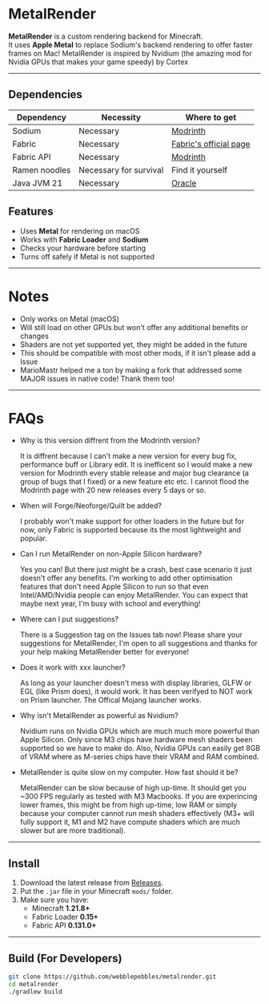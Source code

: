 # MetalRender

**MetalRender** is a custom rendering backend for Minecraft.  
It uses **Apple Metal** to replace Sodium's backend rendering to offer faster frames on Mac!
MetalRender is inspired by Nvidium (the amazing mod for Nvidia GPUs that makes your game speedy) by Cortex

---

## Dependencies

| Dependency | Necessity | Where to get |
|---|---|---|
| Sodium | Necessary | [Modrinth](https://modrinth.com/mod/sodium) |
| Fabric | Necessary | [Fabric's official page](https://fabricmc.net/use/installer/) |
| Fabric API | Necessary | [Modrinth](https://modrinth.com/mod/fabric-api) |
| Ramen noodles | Necessary for survival | Find it yourself |
| Java JVM 21 | Necessary | [Oracle](https://www.oracle.com/au/java/technologies/downloads/#java21) |

## Features

- Uses **Metal** for rendering on macOS  
- Works with **Fabric Loader** and **Sodium**  
- Checks your hardware before starting  
- Turns off safely if Metal is not supported  

---

# Notes
- Only works on Metal (macOS)
- Will still load on other GPUs but won't offer any additional benefits or changes
- Shaders are not yet supported yet, they might be added in the future
- This should be compatible with most other mods, if it isn't please add a Issue
- MarioMastr helped me a ton by making a fork that addressed some MAJOR issues in native code! Thank them too!
  
---

# FAQs
- Why is this version diffrent from the Modrinth version?
  
  It is diffrent because I can't make a new version for every bug fix, performance buff or Library edit. It is inefficent so I would make a new version for Modrinth
  every stable release and major bug clearance (a group of bugs that I fixed) or a new feature etc etc. I cannot flood the Modrinth page with 20 new releases every 5
  days or so.

- When will Forge/Neoforge/Quilt be added?

  I probably won't make support for other loaders in the future but for now, only Fabric is supported because its the most lightweight and popular. 

- Can I run MetalRender on non-Apple Silicon hardware?

  Yes you can! But there just might be a crash, best case scenario it just doesn't offer any benefits. I'm working to add other optimisation features that don't need
  Apple Silicon to run so that even Intel/AMD/Nvidia people can enjoy MetalRender. You can expect that maybe next year, I'm busy with school and everything!

- Where can I put suggestions?

  There is a Suggestion tag on the Issues tab now! Please share your suggestions for MetalRender, I'm open to all suggestions and thanks for your help making
  MetalRender better for everyone!

- Does it work with xxx launcher?

  As long as your launcher doesn't mess with display libraries, GLFW or EGL (like Prism does), it would work. It has been verifyed to NOT work on Prism launcher. The
  Offical Mojang launcher works.

- Why isn't MetalRender as powerful as Nvidium?

  Nvidium runs on Nvidia GPUs which are much much more powerful than Apple Silicon. Only since M3 chips have hardware mesh shaders been supported so we have to make
  do. Also, Nvidia GPUs can easily get 8GB of VRAM where as M-series chips have their VRAM and RAM combined.

- MetalRender is quite slow on my computer. How fast should it be?

  MetalRender can be slow because of high up-time. It should get you ~300 FPS regularly as tested with M3 Macbooks. If you are experincing lower frames, this might
  be from high up-time, low RAM or simply because your computer cannot run mesh shaders effectively (M3+ will fully support it, M1 and M2 have compute shaders which
  are much slower but are more traditional). 

  
---

## Install

1. Download the latest release from [Releases](../../releases).  
2. Put the `.jar` file in your Minecraft `mods/` folder.  
3. Make sure you have:
   - Minecraft **1.21.8+**  
   - Fabric Loader **0.15+**  
   - Fabric API **0.131.0+**  

---

## Build (For Developers)

```bash
git clone https://github.com/webblepebbles/metalrender.git
cd metalrender
./gradlew build
